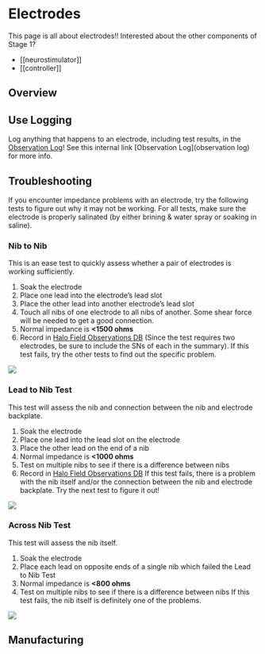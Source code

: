 # Electrodes
This page is all about electrodes!!
Interested about the other components of Stage 1?
* [[neurostimulator]]
* [[controller]]

## Overview

## Use Logging
Log anything that happens to an electrode, including test results, in the [Observation Log](https://pacific-basin-8674.herokuapp.com/admin/observation/?sort=4&desc=1)\! 
See this internal link [Observation Log](observation log) for more info.

## Troubleshooting
If you encounter impedance problems with an electrode, try the following tests to figure out why it may not be working.
For all tests, make sure the electrode is properly salinated (by either brining & water spray or soaking in saline).

### Nib to Nib
This is an ease test to quickly assess whether a pair of electrodes is working sufficiently.
1. Soak the electrode
2. Place one lead into the electrode’s lead slot
3. Place the other lead into another electrode’s lead slot
4. Touch all nibs of one electrode to all nibs of another. Some shear force will be needed to get a good connection.
5. Normal impedance is **<1500 ohms**
6. Record in [Halo Field Observations DB](https://pacific-basin-8674.herokuapp.com/admin/observation/?sort=4&desc=1) (Since the test requires two electrodes, be sure to include the SNs of each in the summary).
If this test fails, try the other tests to find out the specific problem.

![](https://photos-3.dropbox.com/t/2/AABOj4ItEPvf5yGDL6so0rvK58HmUS5VLx8Q-MiXZ5eZww/12/480526477/png/32x32/1/_/1/2/Screen%20Shot%202015-10-20%20at%2010.52.45%20AM.png/EMTqyPIDGAYgBygH/eIhp5ztkyclZdKA0w5hcTCafmw7X9dP4zDyeLYoQ8kg?size=800x600&size_mode=2)

### Lead to Nib Test
This test will assess the nib and connection between the nib and electrode backplate.
1. Soak the electrode
2. Place one lead into the lead slot on the electrode
3. Place the other lead on the end of a nib
4. Normal impedance is **<1000 ohms**
5. Test on multiple nibs to see if there is a difference between nibs
6. Record in [Halo Field Observations DB](https://pacific-basin-8674.herokuapp.com/admin/observation/?sort=4&desc=1)
If this test fails, there is a problem with the nib itself and/or the connection between the nib and electrode backplate. Try the next test to figure it out!

![](https://photos-6.dropbox.com/t/2/AAD4KasdR2AwCEsQFC7Fre3_AktZCUbHjU0A1MHQ7OWJvQ/12/480526477/png/32x32/1/_/1/2/Screen%20Shot%202015-10-20%20at%2010.52.25%20AM.png/EMTqyPIDGAYgBygH/1_qtr5j3ssO7ZM3eH5rEUZjZafG1l-s1yqf6vWp58FI?size=800x600&size_mode=2)

### Across Nib Test
This test will assess the nib itself.
1. Soak the electrode
2. Place each lead on opposite ends of a single nib which failed the Lead to Nib Test
3. Normal impedance is **<800 ohms**
4. Test on multiple nibs to see if there is a difference between nibs
If this test fails, the nib itself is definitely one of the problems.

![](https://photos-1.dropbox.com/t/2/AAC5ylvHrq7qbWCNZ2DiB0uHD8kusvzsypKrWwpgzNQvWA/12/480526477/png/32x32/1/_/1/2/Screen%20Shot%202015-10-20%20at%2010.51.58%20AM.png/EMTqyPIDGAYgBygH/EjkY49x8UJeeHBElEhlEA8OEQG2I5IIlvzGn5amgCx8?size=800x600&size_mode=2)

## Manufacturing